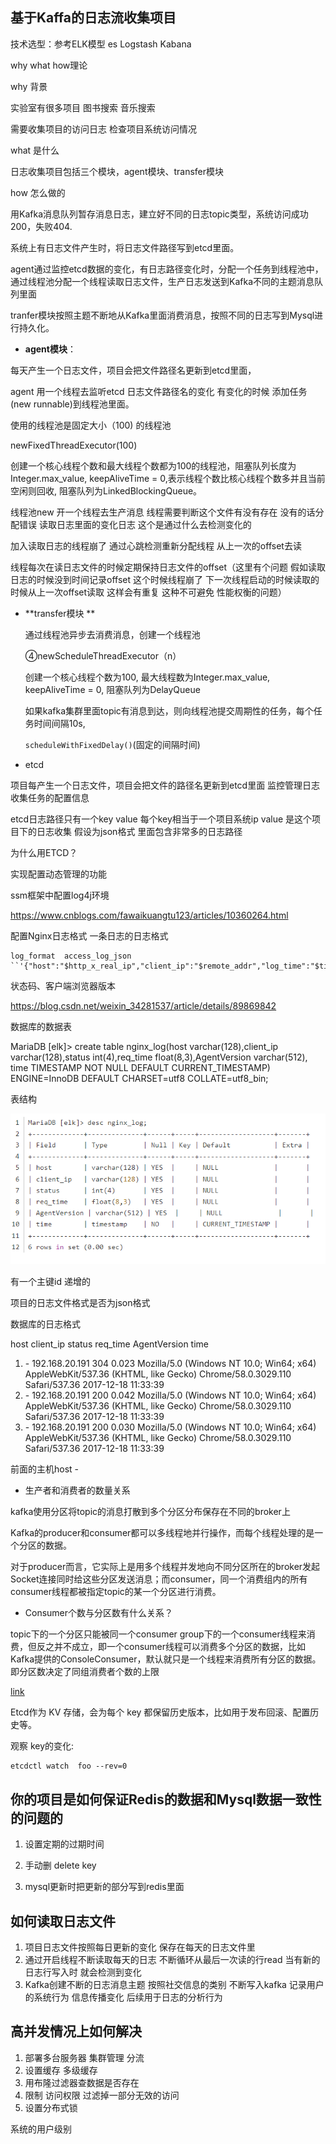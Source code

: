 ## 基于Kaffa的日志流收集项目

技术选型：参考ELK模型  es Logstash Kabana



why what how理论

why 背景

实验室有很多项目 图书搜索 音乐搜索

需要收集项目的访问日志 检查项目系统访问情况



what 是什么

日志收集项目包括三个模块，agent模块、transfer模块

how 怎么做的

用Kafka消息队列暂存消息日志，建立好不同的日志topic类型，系统访问成功200，失败404.

系统上有日志文件产生时，将日志文件路径写到etcd里面。

agent通过监控etcd数据的变化，有日志路径变化时，分配一个任务到线程池中，通过线程池分配一个线程读取日志文件，生产日志发送到Kafka不同的主题消息队列里面

tranfer模块按照主题不断地从Kafka里面消费消息，按照不同的日志写到Mysql进行持久化。



- **agent模块**：

每天产生一个日志文件，项目会把文件路径名更新到etcd里面，

agent 用一个线程去监听etcd 日志文件路径名的变化 有变化的时候  添加任务(new runnable)到线程池里面。

使用的线程池是固定大小（100) 的线程池

newFixedThreadExecutor(100)

创建一个核心线程个数和最大线程个数都为100的线程池，阻塞队列长度为Integer.max_value, keepAliveTime = 0,表示线程个数比核心线程个数多并且当前空闲则回收, 阻塞队列为LinkedBlockingQueue。



线程池new 开一个线程去生产消息 线程需要判断这个文件有没有存在 没有的话分配错误  读取日志里面的变化日志 这个是通过什么去检测变化的 



加入读取日志的线程崩了 通过心跳检测重新分配线程 从上一次的offset去读



线程每次在读日志文件的时候定期保持日志文件的offset（这里有个问题 假如读取日志的时候没到时间记录offset  这个时候线程崩了 下一次线程启动的时候读取的时候从上一次offset读取 这样会有重复 这种不可避免 性能权衡的问题）



- **transfer模块 **

  通过线程池异步去消费消息，创建一个线程池
  
  ④newScheduleThreadExecutor（n）
  
  创建一个核心线程个数为100, 最大线程数为Integer.max_value, keepAliveTime = 0,  阻塞队列为DelayQueue
  
  
  
  如果kafka集群里面topic有消息到达，则向线程池提交周期性的任务，每个任务时间间隔10s, 
  
   `scheduleWithFixedDelay()`(固定的间隔时间)



- etcd

 项目每产生一个日志文件，项目会把文件的路径名更新到etcd里面 监控管理日志收集任务的配置信息

etcd日志路径只有一个key value 每个key相当于一个项目系统ip  value 是这个项目下的日志收集 假设为json格式 里面包含非常多的日志路径



为什么用ETCD？

实现配置动态管理的功能





ssm框架中配置log4j环境



https://www.cnblogs.com/fawaikuangtu123/articles/10360264.html

配置Nginx日志格式  一条日志的日志格式

```
log_format  access_log_json ``'{"host":"$http_x_real_ip","client_ip":"$remote_addr","log_time":"$time_iso8601","request":"$request","status":"$status","body_bytes_sent":"$body_bytes_sent","req_time":"$request_time","AgentVersion":"$http_user_agent"}'``;
```

状态码、客户端浏览器版本



https://blog.csdn.net/weixin_34281537/article/details/89869842

数据库的数据表

MariaDB [elk]> create table nginx_log(host varchar(128),client_ip varchar(128),status int(4),req_time float(8,3),AgentVersion varchar(512), time TIMESTAMP NOT NULL DEFAULT CURRENT_TIMESTAMP) ENGINE=InnoDB DEFAULT CHARSET=utf8 COLLATE=utf8_bin;

表结构

![image-20220324093437640](基于Kafka的日志收集项目/image-20220324093437640.png)

有一个主键id 递增的



项目的日志文件格式是否为json格式



数据库的日志格式

host    client_ip   status  req_time    AgentVersion    time

1. \-   192.168.20.191  304 0.023   Mozilla/5.0 (Windows NT 10.0; Win64; x64) AppleWebKit/537.36 (KHTML, like Gecko) Chrome/58.0.3029.110 Safari/537.36 2017-12-18 11:33:39
2. \-   192.168.20.191  200 0.042   Mozilla/5.0 (Windows NT 10.0; Win64; x64) AppleWebKit/537.36 (KHTML, like Gecko) Chrome/58.0.3029.110 Safari/537.36 2017-12-18 11:33:39
3. \-   192.168.20.191  200 0.030   Mozilla/5.0 (Windows NT 10.0; Win64; x64) AppleWebKit/537.36 (KHTML, like Gecko) Chrome/58.0.3029.110 Safari/537.36 2017-12-18 11:33:39

前面的主机host -





- 生产者和消费者的数量关系

kafka使用分区将topic的消息打散到多个分区分布保存在不同的broker上

Kafka的producer和consumer都可以多线程地并行操作，而每个线程处理的是一个分区的数据。

对于producer而言，它实际上是用多个线程并发地向不同分区所在的broker发起Socket连接同时给这些分区发送消息；而consumer，同一个消费组内的所有consumer线程都被指定topic的某一个分区进行消费。



- Consumer个数与分区数有什么关系？

topic下的一个分区只能被同一个consumer group下的一个consumer线程来消费，但反之并不成立，即一个consumer线程可以消费多个分区的数据，比如Kafka提供的ConsoleConsumer，默认就只是一个线程来消费所有分区的数据。即分区数决定了同组消费者个数的上限

[link](https://www.jianshu.com/p/dbbca800f607)



Etcd作为 KV 存储，会为每个 key 都保留历史版本，比如用于发布回滚、配置历史等。

观察 key的变化:

```nginx
etcdctl watch  foo --rev=0

```







## 你的项目是如何保证Redis的数据和Mysql数据一致性的问题的

1. 设置定期的过期时间

2. 手动删 delete key

3. mysql更新时把更新的部分写到redis里面



## 如何读取日志文件

1. 项目日志文件按照每日更新的变化 保存在每天的日志文件里
2. 通过开启线程不断读取每天的日志 不断循环从最后一次读的行read 当有新的日志行写入时 就会检测到变化
3. Kafka创建不断的日志消息主题 按照社交信息的类别 不断写入kafka 记录用户的系统行为 信息传播变化 后续用于日志的分析行为



## 高并发情况上如何解决

1. 部署多台服务器 集群管理 分流
2. 设置缓存 多级缓存
3. 用布隆过滤器查数据是否存在
4. 限制 访问权限 过滤掉一部分无效的访问
5. 设置分布式锁 



系统的用户级别



